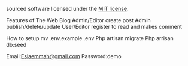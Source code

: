 


sourced software licensed under the [MIT license](https://opensource.org/licenses/MIT).

Features of The Web Blog 
Admin/Editor create post
Admin publish/delete/update
User/Editor register to read and makes comment 

How to setup
mv .env.example .env
Php artisan migrate 
Php arrisan db:seed


Email:Eslaemmah@gmail.com 
Password:demo

